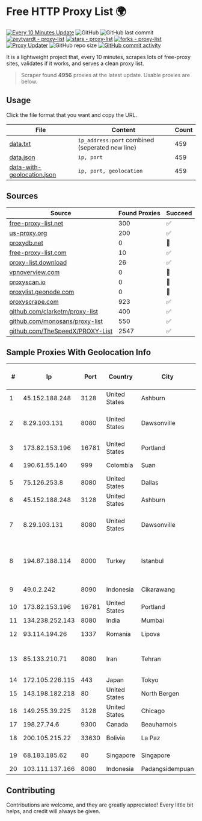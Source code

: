 
# Free HTTP Proxy List 🌍

[![Every 10 Minutes Update](https://github.com/mertguvencli/http-proxy-list/actions/workflows/main.yml/badge.svg?branch=main)](https://github.com/mertguvencli/http-proxy-list/actions/workflows/main.yml)
![GitHub](https://img.shields.io/github/license/mertguvencli/http-proxy-list)
![GitHub last commit](https://img.shields.io/github/last-commit/mertguvencli/http-proxy-list)
[![zevtyardt - proxy-list](https://img.shields.io/static/v1?label=zevtyardt&message=proxy-list&color=blue&logo=github)](https://github.com/zevtyardt/proxy-list "Go to GitHub repo")
[![stars - proxy-list](https://img.shields.io/github/stars/zevtyardt/proxy-list?style=social)](https://github.com/zevtyardt/proxy-list)
[![forks - proxy-list](https://img.shields.io/github/forks/zevtyardt/proxy-list?style=social)](https://github.com/zevtyardt/proxy-list)
[![Proxy Updater](https://github.com/zevtyardt/proxy-list/workflows/Proxy%20Updater/badge.svg)](https://github.com/zevtyardt/proxy-list/actions?query=workflow:"Proxy+Updater")
![GitHub repo size](https://img.shields.io/github/repo-size/zevtyardt/proxy-list)
[![GitHub commit activity](https://img.shields.io/github/commit-activity/m/zevtyardt/proxy-list?logo=commits)](https://github.com/zevtyardt/proxy-list/commits/main)

It is a lightweight project that, every 10 minutes, scrapes lots of free-proxy sites, validates if it works, and serves a clean proxy list.

> Scraper found **4956** proxies at the latest update. Usable proxies are below.

## Usage

Click the file format that you want and copy the URL.

|File|Content|Count|
|----|-------|-----|
|[data.txt](https://raw.githubusercontent.com/mertguvencli/http-proxy-list/main/proxy-list/data.txt)|`ip_address:port` combined (seperated new line)|459|
|[data.json](https://raw.githubusercontent.com/mertguvencli/http-proxy-list/main/proxy-list/data.json)|`ip, port`|459|
|[data-with-geolocation.json](https://raw.githubusercontent.com/mertguvencli/http-proxy-list/main/proxy-list/data-with-geolocation.json)|`ip, port, geolocation`|459|

## Sources

|Source|Found Proxies|Succeed|
|------|-------------|-------|
|[free-proxy-list.net](https://free-proxy-list.net)|300|✅|
|[us-proxy.org](https://www.us-proxy.org)|200|✅|
|[proxydb.net](http://proxydb.net)|0|🚫|
|[free-proxy-list.com](https://free-proxy-list.com/?page=&port=&type%5B%5D=http&type%5B%5D=https&up_time=0&search=Search)|10|✅|
|[proxy-list.download](https://www.proxy-list.download/HTTP)|26|✅|
|[vpnoverview.com](https://vpnoverview.com/privacy/anonymous-browsing/free-proxy-servers)|0|🚫|
|[proxyscan.io](https://www.proxyscan.io)|0|🚫|
|[proxylist.geonode.com](https://proxylist.geonode.com/api/proxy-list?limit=300&page=1&sort_by=lastChecked&sort_type=desc&protocols=http,https)|0|🚫|
|[proxyscrape.com](https://api.proxyscrape.com/v2/?request=displayproxies&protocol=http&timeout=10000&country=all&ssl=all&anonymity=all)|923|✅|
|[github.com/clarketm/proxy-list](https://raw.githubusercontent.com/clarketm/proxy-list/master/proxy-list-raw.txt)|400|✅|
|[github.com/monosans/proxy-list](https://raw.githubusercontent.com/monosans/proxy-list/main/proxies/http.txt)|550|✅|
|[github.com/TheSpeedX/PROXY-List](https://raw.githubusercontent.com/TheSpeedX/PROXY-List/master/http.txt)|2547|✅|


## Sample Proxies With Geolocation Info

|#|Ip|Port|Country|City|Internet Service Provider|
|-|--|----|-------|----|-------------------------|
|1|45.152.188.248|3128|United States|Ashburn|Sprint|
|2|8.29.103.131|8080|United States|Dawsonville|North Georgia Network Cooperative, Inc|
|3|173.82.153.196|16781|United States|Portland|Multacom Corporation|
|4|190.61.55.140|999|Colombia|Suan|Ufinet Panama S.A.|
|5|75.126.253.8|8080|United States|Dallas|SoftLayer|
|6|45.152.188.248|3128|United States|Ashburn|Sprint|
|7|8.29.103.131|8080|United States|Dawsonville|North Georgia Network Cooperative, Inc|
|8|194.87.188.114|8000|Turkey|Istanbul|Kadir Huseyin Tezcan Nosspeed Internet Teknolojileri|
|9|49.0.2.242|8090|Indonesia|Cikarawang|PT Usaha Adi Sanggoro|
|10|173.82.153.196|16781|United States|Portland|Multacom Corporation|
|11|134.238.252.143|8080|India|Mumbai|Google LLC|
|12|93.114.194.26|1337|Romania|Lipova|Interkvm Host SRL|
|13|85.133.210.71|8080|Iran|Tehran|Sepanta Communication Development Co. Ltd|
|14|172.105.226.115|443|Japan|Tokyo|Linode, LLC|
|15|143.198.182.218|80|United States|North Bergen|DigitalOcean, LLC|
|16|149.255.39.225|3128|United States|Chicago|HIVELOCITY, Inc.|
|17|198.27.74.6|9300|Canada|Beauharnois|OVH SAS|
|18|200.105.215.22|33630|Bolivia|La Paz|AXS Bolivia S. A.|
|19|68.183.185.62|80|Singapore|Singapore|DigitalOcean, LLC|
|20|103.111.137.166|8080|Indonesia|Padangsidempuan|FAZNET|



## Contributing

Contributions are welcome, and they are greatly appreciated! Every
little bit helps, and credit will always be given.

